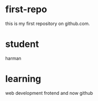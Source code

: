 # first-repo

this is my first repository on github.com.

# student

harman

# learning

web development frotend and now github
